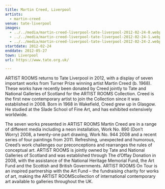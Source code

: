```yaml
---
title: Martin Creed, Liverpool
artists:
  - martin-creed
venue: tate-liverpool
images:
  - ../../media/martin-creed-liverpool-tate-liverpool-2012-02-24-0.webp
  - ../../media/martin-creed-liverpool-tate-liverpool-2012-02-24-1.webp
  - ../../media/martin-creed-liverpool-tate-liverpool-2012-02-24-2.webp
startdate: 2012-02-24
enddate: 2012-05-27
town: Liverpool
url: https://www.tate.org.uk/

---
```


ARTIST ROOMS returns to Tate Liverpool in 2012, with a display of seven important works from Turner Prize winning artist Martin Creed (b. 1968).
These works have recently been donated by Creed jointly to Tate and National Galleries of Scotland for the ARTIST ROOMS Collection. Creed is the first new contemporary artist to join the Collection since it was established in 2008. Born in 1968 in Wakefield, Creed grew up in Glasgow. He studied at the Slade School of Fine Art, and has exhibited extensively worldwide.          

The seven works presented in ARTIST ROOMS Martin Creed are in a range of different media including a neon installation, Work No. 890 (Don’t Worry) 2008, a twenty-one part drawing, Work No. 944 2008 and a recent series of four paintings from 2011. Refreshing, unexpected and humorous, Creed’s work challenges our preconceptions and rearranges the rules of conceptual art.
ARTIST ROOMS is jointly owned by Tate and National Galleries of Scotland and was established through The d’Offay Donation in 2008, with the assistance of the National Heritage Memorial Fund, the Art Fund and the Scottish and British Governments. ARTIST ROOMS On Tour is an inspired partnership with the Art Fund – the fundraising charity for works of art, making the ARTIST ROOMScollection of international contemporary art available to galleries throughout the UK.